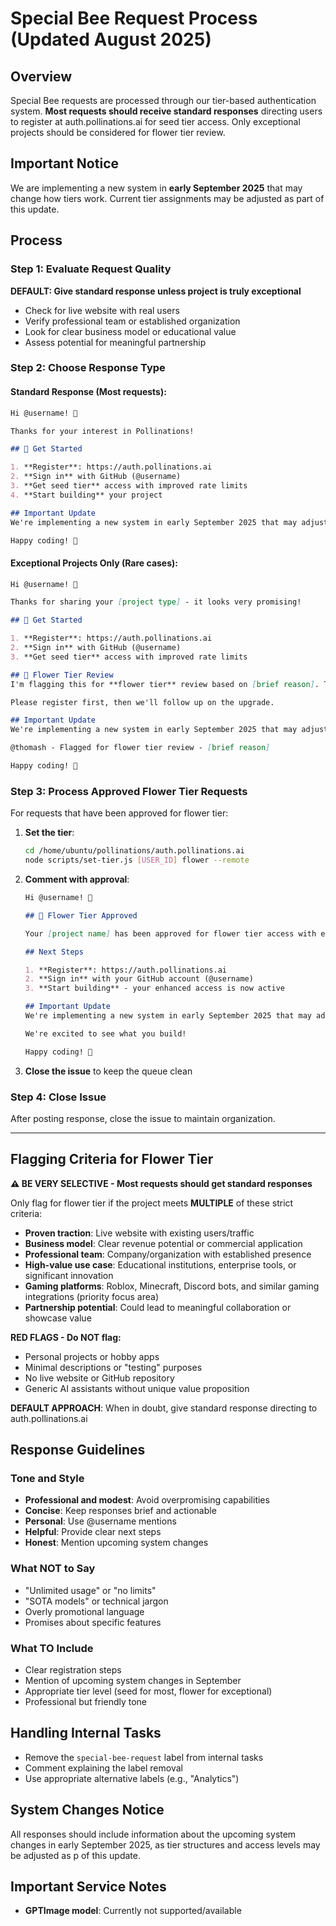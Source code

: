 # Special Bee Request Process (Updated August 2025)

## Overview
Special Bee requests are processed through our tier-based authentication system. **Most requests should receive standard responses** directing users to register at auth.pollinations.ai for seed tier access. Only exceptional projects should be considered for flower tier review.

## Important Notice
We are implementing a new system in **early September 2025** that may change how tiers work. Current tier assignments may be adjusted as part of this update.

## Process

### Step 1: Evaluate Request Quality
**DEFAULT: Give standard response unless project is truly exceptional**

- Check for live website with real users
- Verify professional team or established organization  
- Look for clear business model or educational value
- Assess potential for meaningful partnership

### Step 2: Choose Response Type

#### Standard Response (Most requests):
```markdown
Hi @username! 👋

Thanks for your interest in Pollinations! 

## 🌱 Get Started

1. **Register**: https://auth.pollinations.ai
2. **Sign in** with GitHub (@username)
3. **Get seed tier** access with improved rate limits
4. **Start building** your project

## Important Update
We're implementing a new system in early September 2025 that may adjust how tiers work. Please register to get started with current access levels.

Happy coding! 🐝
```

#### Exceptional Projects Only (Rare cases):
```markdown
Hi @username! 👋

Thanks for sharing your [project type] - it looks very promising!

## 🌱 Get Started

1. **Register**: https://auth.pollinations.ai
2. **Sign in** with GitHub (@username)
3. **Get seed tier** access with improved rate limits

## 🌸 Flower Tier Review
I'm flagging this for **flower tier** review based on [brief reason]. This provides enhanced access for qualifying projects.

Please register first, then we'll follow up on the upgrade.

## Important Update
We're implementing a new system in early September 2025 that may adjust how tiers work. Current assignments may change as part of this update.

@thomash - Flagged for flower tier review - [brief reason]

Happy coding! 🐝
```

### Step 3: Process Approved Flower Tier Requests

For requests that have been approved for flower tier:

1. **Set the tier**:
   ```bash
   cd /home/ubuntu/pollinations/auth.pollinations.ai
   node scripts/set-tier.js [USER_ID] flower --remote
   ```

2. **Comment with approval**:
   ```markdown
   Hi @username! 👋

   ## 🌸 Flower Tier Approved

   Your [project name] has been approved for flower tier access with enhanced rate limits and model access.

   ## Next Steps

   1. **Register**: https://auth.pollinations.ai
   2. **Sign in** with your GitHub account (@username)
   3. **Start building** - your enhanced access is now active

   ## Important Update
   We're implementing a new system in early September 2025 that may adjust how tiers work. Your current access level may change as part of this update.

   We're excited to see what you build!

   Happy coding! 🐝
   ```

3. **Close the issue** to keep the queue clean

### Step 4: Close Issue
After posting response, close the issue to maintain organization.

---

## Flagging Criteria for Flower Tier

**⚠️ BE VERY SELECTIVE - Most requests should get standard responses**

Only flag for flower tier if the project meets **MULTIPLE** of these strict criteria:
- **Proven traction**: Live website with existing users/traffic
- **Business model**: Clear revenue potential or commercial application
- **Professional team**: Company/organization with established presence
- **High-value use case**: Educational institutions, enterprise tools, or significant innovation
- **Gaming platforms**: Roblox, Minecraft, Discord bots, and similar gaming integrations (priority focus area)
- **Partnership potential**: Could lead to meaningful collaboration or showcase value

**RED FLAGS - Do NOT flag:**
- Personal projects or hobby apps
- Minimal descriptions or "testing" purposes
- No live website or GitHub repository
- Generic AI assistants without unique value proposition

**DEFAULT APPROACH**: When in doubt, give standard response directing to auth.pollinations.ai

## Response Guidelines

### Tone and Style
- **Professional and modest**: Avoid overpromising capabilities
- **Concise**: Keep responses brief and actionable
- **Personal**: Use @username mentions
- **Helpful**: Provide clear next steps
- **Honest**: Mention upcoming system changes

### What NOT to Say
- "Unlimited usage" or "no limits"
- "SOTA models" or technical jargon
- Overly promotional language
- Promises about specific features

### What TO Include
- Clear registration steps
- Mention of upcoming system changes in September
- Appropriate tier level (seed for most, flower for exceptional)
- Professional but friendly tone

## Handling Internal Tasks
- Remove the `special-bee-request` label from internal tasks
- Comment explaining the label removal
- Use appropriate alternative labels (e.g., "Analytics")

## System Changes Notice
All responses should include information about the upcoming system changes in early September 2025, as tier structures and access levels may be adjusted as p of this update.

## Important Service Notes
- **GPTImage model**: Currently not supported/available
